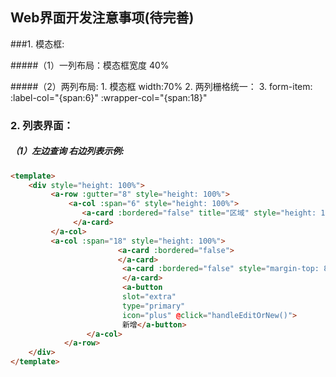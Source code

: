 ## Web界面开发注意事项(待完善)

###1. 模态框:

#####（1）一列布局：模态框宽度 40%

#####（2）两列布局:
			1. 模态框 width:70%
			2. 两列栅格统一：
					 <a-row :gutter="24"> 
					 <a-col :md="12" :sm="24">
			3. form-item:
				  	:label-col="{span:6}"
	          :wrapper-col="{span:18}" 

### 2. 列表界面：
##### （1）左边查询 右边列表示例:
```html
<template>
	<div style="height: 100%">
		 <a-row :gutter="8" style="height: 100%">
		     <a-col :span="6" style="height: 100%">
        		<a-card :bordered="false" title="区域" style="height: 100%">
       		  </a-card>
       	 </a-col>
       	 <a-col :span="18" style="height: 100%">
						<a-card :bordered="false">
						</a-card>
						 <a-card :bordered="false" style="margin-top: 8px;height: calc(100% - 88px)" title="查询列表">
						 </a-card>
						 <a-button 
						 slot="extra" 
						 type="primary" 
						 icon="plus" @click="handleEditOrNew()">
						 新增</a-button>
				 </a-col> 
			</a-row>
	</div>
</template>
```
